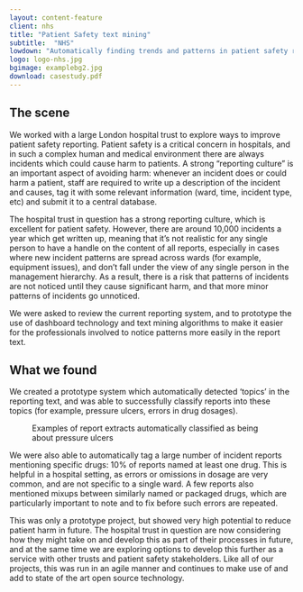 ```yaml
---
layout: content-feature
client: nhs
title: "Patient Safety text mining"
subtitle:  "NHS"
lowdown: "Automatically finding trends and patterns in patient safety reports in a large hospital trust, helping to spot potentially dangerous issues in a complex environment before they cause real harm."
logo: logo-nhs.jpg
bgimage: examplebg2.jpg
download: casestudy.pdf
---
```

## The scene
We worked with a large London hospital trust to explore ways to improve patient safety reporting. Patient safety is a critical concern in hospitals, and in such a complex human and medical environment there are always incidents which could cause harm to patients. A strong “reporting culture” is an important aspect of avoiding harm: whenever an incident does or could harm a patient, staff are required to write up a description of the incident and causes, tag it with some relevant information (ward, time, incident type, etc) and submit it to a central database.

The hospital trust in question has a strong reporting culture, which is excellent for patient safety. However, there are around 10,000 incidents a year which get written up, meaning that it’s not realistic for any single person to have a handle on the content of all reports, especially in cases where new incident patterns are spread across wards (for example, equipment issues), and don’t fall under the view of any single person in the management hierarchy. As a result, there is a risk that patterns of incidents are not noticed until they cause significant harm, and that more minor patterns of incidents go unnoticed.

We were asked to review the current reporting system, and to prototype the use of dashboard technology and text mining algorithms to make it easier for the professionals involved to notice patterns more easily in the report text.    

## What we found
We created a prototype system which automatically detected ‘topics’ in the reporting text, and was able to successfully classify reports into these topics (for example, pressure ulcers, errors in drug dosages).  


<figure>
<img src="{{ site.baseurl }}/assets/images/nhs-figure1.png" alt="" />
 <figcaption>
  Examples of report extracts automatically classified as being about pressure ulcers
</figcaption>
</figure>
We were also able to automatically tag a large number of incident reports mentioning specific drugs: 10% of reports named at least one drug. This is helpful in a hospital setting, as errors or omissions in dosage are very common, and are not specific to a single ward. A few reports also mentioned mixups between similarly named or packaged drugs, which are particularly important to note and to fix before such errors are repeated.

This was only a prototype project, but showed very high potential to reduce patient harm in future. The hospital trust in question are now considering how they might take on and develop this as part of their processes in future, and at the same time we are exploring options to develop this further as a service with other trusts and patient safety stakeholders. Like all of our projects, this was run in an agile manner and continues to make use of and add to state of the art open source technology.

